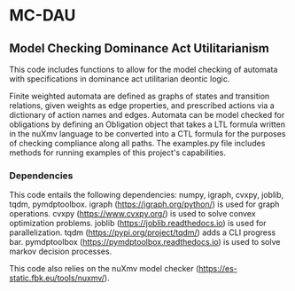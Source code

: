 # MC-DAU
## Model Checking Dominance Act Utilitarianism

This code includes functions to allow for the model checking of automata with specifications in dominance act utilitarian deontic logic.

Finite weighted automata are defined as graphs of states and transition relations, given weights as edge properties, and prescribed actions via a dictionary of action names and edges. Automata can be model checked for obligations by defining an Obligation object that takes a LTL formula written in the nuXmv language to be converted into a CTL formula for the purposes of checking compliance along all paths. The examples.py file includes methods for running examples of this project's capabilities.

### Dependencies

This code entails the following dependencies: numpy, igraph, cvxpy, joblib, tqdm, pymdptoolbox.
igraph (https://igraph.org/python/) is used for graph operations.
cvxpy (https://www.cvxpy.org/) is used to solve convex optimization problems.
joblib (https://joblib.readthedocs.io) is used for parallelization.
tqdm (https://pypi.org/project/tqdm/) adds a CLI progress bar.
pymdptoolbox (https://pymdptoolbox.readthedocs.io) is used to solve markov decision processes.

This code also relies on the nuXmv model checker (https://es-static.fbk.eu/tools/nuxmv/).
